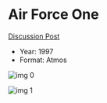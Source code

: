 # Air Force One

[Discussion Post](https://www.avsforum.com/threads/bass-eq-for-filtered-movies.2995212/post-57081000)

* Year: 1997
* Format: Atmos

![img 0](https://i.imgur.com/Ou105TZ.jpg)

![img 1](https://i.imgur.com/atgbMsb.jpg)

